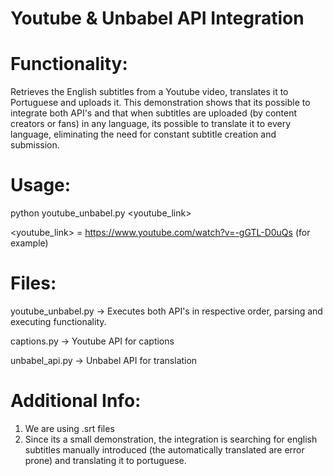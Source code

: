 # Youtube & Unbabel API Integration

# Functionality: 
Retrieves the English subtitles from a Youtube video, translates it to Portuguese and uploads it.
This demonstration shows that its possible to integrate both API's and that when subtitles are uploaded (by content creators or fans) in any language, its possible to translate it to every language, eliminating the need for constant subtitle creation and submission.

# Usage: 
python youtube_unbabel.py <youtube_link>

<youtube_link> = https://www.youtube.com/watch?v=-gGTL-D0uQs (for example)

# Files:

youtube_unbabel.py -> Executes both API's in respective order, parsing and executing functionality.

captions.py -> Youtube API for captions

unbabel_api.py -> Unbabel API for translation

# Additional Info:
1) We are using .srt files
2) Since its a small demonstration, the integration is searching for english subtitles manually introduced (the automatically translated are error prone) and translating it to portuguese. 



